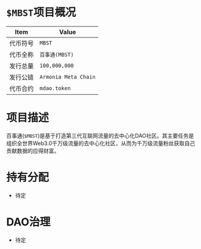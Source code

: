 # `$MBST`项目概况

|Item | Value|
|--|--|
| 代币符号 | `MBST` |
| 代币全称 | `百事通(MBST)` |
| 发行总量 | `100,000,000` |
| 发行公链 | `Armonia Meta Chain`|
| 代币合约 | `mdao.token` |

# 项目描述

百事通(`$MBST`)是基于打造第三代互联网流量的去中心化DAO社区。其主要任务是组织全世界Web3.0千万级流量的去中心化社区，从而为千万级流量粉丝获取自己贡献数据的应得财富。

# 持有分配

* 待定

# DAO治理

* 待定